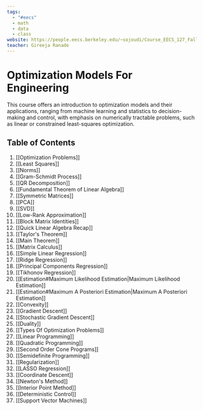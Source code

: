 ```yaml
---
tags:
  - "#eecs"
  - math
  - data
  - class
website: https://people.eecs.berkeley.edu/~sojoudi/Course_EECS_127_Fall_2024.html
teacher: Gireeja Ranade
---
```

# Optimization Models For Engineering

This course offers an introduction to optimization models and their applications, ranging from machine learning and statistics to decision-making and control, with emphasis on numerically tractable problems, such as linear or constrained least-squares optimization.


## Table of Contents

1. [[Optimization Problems]]
2. [[Least Squares]]
3. [[Norms]]
4. [[Gram-Schmidt Process]]
5. [[QR Decomposition]]
6. [[Fundamental Theorem of Linear Algebra]]
7. [[Symmetric Matrices]]
8. [[PCA]]
9. [[SVD]]
10. [[Low-Rank Approximation]]
11. [[Block Matrix Identities]]
12. [[Quick Linear Algebra Recap]]
13. [[Taylor's Theorem]]
14. [[Main Theorem]]
15. [[Matrix Calculus]]
16. [[Simple Linear Regression]]
17. [[Ridge Regression]]
18. [[Principal Components Regression]]
19. [[Tikhonov Regression]]
20. [[Estimation#Maximum Likelihood Estimation|Maximum Likelihood Estimation]]
21. [[Estimation#Maximum A Posteriori Estimation|Maximum A Posteriori Estimation]]
22. [[Convexity]]
23. [[Gradient Descent]]
24. [[Stochastic Gradient Descent]]
25. [[Duality]]
26. [[Types Of Optimization Problems]]
27. [[Linear Programming]]
28. [[Quadratic Programming]]
29. [[Second Order Cone Programs]]
30. [[Semidefinite Programming]]
31. [[Regularization]]
32. [[LASSO Regression]]
33. [[Coordinate Descent]]
34. [[Newton's Method]]
35. [[Interior Point Method]]
36. [[Deterministic Control]]
37. [[Support Vector Machines]]